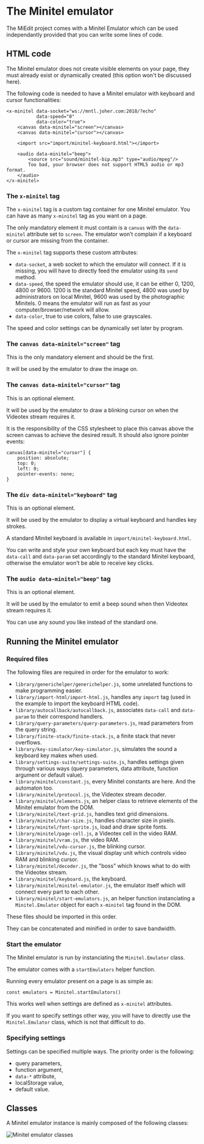 The Minitel emulator
====================

The MiEdit project comes with a Minitel Emulator which can be used independantly
provided that you can write some lines of code.

HTML code
---------

The Minitel emulator does not create visible elements on your page, they must
already exist or dynamically created (this option won't be discussed here).

The following code is needed to have a Minitel emulator with keyboard and cursor
functionalities:

    <x-minitel data-socket="ws://mntl.joher.com:2018/?echo"
               data-speed="0"
               data-color="true">
        <canvas data-minitel="screen"></canvas>
        <canvas data-minitel="cursor"></canvas>

        <import src="import/minitel-keyboard.html"></import>

        <audio data-minitel="beep">
            <source src="sound/minitel-bip.mp3" type="audio/mpeg"/>
            Too bad, your browser does not support HTML5 audio or mp3 format.
        </audio>      
    </x-minitel>

### The `x-minitel` tag

The `x-minitel` tag is a custom tag container for one Minitel emulator. You can
have as many `x-minitel` tag as you want on a page.

The only mandatory element it must contain is a `canvas` with the `data-minitel`
attribute set to `screen`. The emulator won’t complain if a keyboard or cursor
are missing from the container.

The `x-minitel` tag supports these custom attributes:

- `data-socket`, a web socket to which the emulator will connect. If it is
  missing, you will have to directly feed the emulator using its `send` method.
- `data-speed`, the speed the emulator should use, it can be either 0, 1200,
  4800 or 9600. 1200 is the standard Minitel speed, 4800 was used by
  administrators on local Minitel, 9600 was used by the photographic Minitels.
  0 means the emulator will run as fast as your computer/browser/network will
  allow.
- `data-color`, true to use colors, false to use grayscales.

The speed and color settings can be dynamically set later by program.

### The `canvas data-minitel="screen"` tag

This is the only mandatory element and should be the first.

It will be used by the emulator to draw the image on.

### The `canvas data-minitel="cursor"` tag

This is an optional element.

It will be used by the emulator to draw a blinking cursor on when the Videotex
stream requires it.

It is the responsibility of the CSS stylesheet to place this canvas above the
screen canvas to achieve the desired result. It should also ignore pointer
events:

    canvas[data-minitel="cursor"] {
        position: absolute;
        top: 0;
        left: 0;
        pointer-events: none;
    }

### The `div data-minitel="keyboard"` tag

This is an optional element.

It will be used by the emulator to display a virtual keyboard and handles key
strokes.

A standard Minitel keyboard is available in `import/minitel-keyboard.html`.

You can write and style your own keyboard but each key must have the `data-call`
and `data-param` set accordingly to the standard Minitel keyboard, otherwise the
emulator won’t be able to receive key clicks.

### The `audio data-minitel="beep"` tag

This is an optional element.

It will be used by the emulator to emit a beep sound when then Videotex stream
requires it.

You can use any sound you like instead of the standard one.

Running the Minitel emulator
----------------------------

### Required files

The following files are required in order for the emulator to work:

- `library/generichelper/generichelper.js`, some unrelated functions to make
  programming easier.
- `library/import-html/import-html.js`, handles any `import` tag (used in the
  example to import the keyboard HTML code).
- `library/autocallback/autocallback.js`, associates `data-call` and
  `data-param` to their correspond handlers.
- `library/query-parameters/query-parameters.js`, read parameters from the
  query string.
- `library/finite-stack/finite-stack.js`, a finite stack that never overflows.
- `library/key-simulator/key-simulator.js`, simulates the sound a keyboard key
  makes when used.
- `library/settings-suite/settings-suite.js`, handles settings given through
  various ways (query parameters, data attribute, function argument or default
  value).
- `library/minitel/constant.js`, every Minitel constants are here. And the
  automaton too.
- `library/minitel/protocol.js`, the Videotex stream decoder.
- `library/minitel/elements.js`, an helper class to retrieve elements of the
  Minitel emulator from the DOM.
- `library/minitel/text-grid.js`, handles text grid dimensions.
- `library/minitel/char-size.js`, handles character size in pixels.
- `library/minitel/font-sprite.js`, load and draw sprite fonts.
- `library/minitel/page-cell.js`, a Videotex cell in the video RAM.
- `library/minitel/vram.js`, the video RAM.
- `library/minitel/vdu-cursor.js`, the blinking cursor.
- `library/minitel/vdu.js`, the visual display unit which controls video RAM and
  blinking cursor.
- `library/minitel/decoder.js`, the "boss" which knows what to do with the
  Videotex stream.
- `library/minitel/keyboard.js`, the keyboard.
- `library/minitel/minitel-emulator.js`, the emulator itself which will connect
  every part to each other.
- `library/minitel/start-emulators.js`, an helper function instanciating a
  `Minitel.Emulator` object for each `x-minitel` tag found in the DOM.

These files should be imported in this order.

They can be concatenated and minified in order to save bandwidth.

### Start the emulator

The Minitel emulator is run by instanciating the `Minitel.Emulator` class.

The emulator comes with a `startEmulators` helper function.

Running every emulator present on a page is as simple as:

    const emulators = Minitel.startEmulators()

This works well when settings are defined as `x-minitel` attributes.

If you want to specify settings other way, you will have to directly use the
`Minitel.Emulator` class, which is not that difficult to do.

### Specifying settings

Settings can be specified multiple ways. The priority order is the following:

- query parameters,
- function argument,
- `data-*` attribute,
- localStorage value,
- default value.

Classes
-------

A Minitel emulator instance is mainly composed of the following classes:

![Minitel emulator classes](minitel-classes.png)
